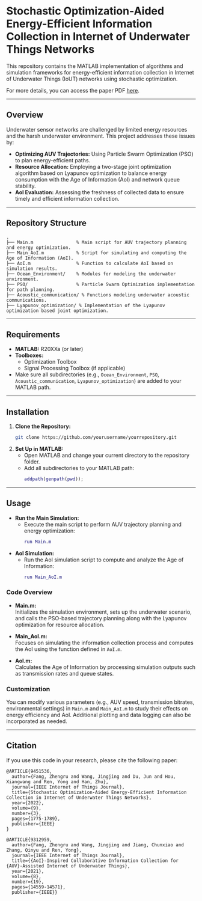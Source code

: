 # Stochastic Optimization-Aided Energy-Efficient Information Collection in Internet of Underwater Things Networks

This repository contains the MATLAB implementation of algorithms and simulation frameworks for energy-efficient information collection in Internet of Underwater Things (IoUT) networks using stochastic optimization. 

For more details, you can access the paper PDF [here](https://www.researchgate.net/publication/352210791_Stochastic_Optimization_Aided_Energy-Efficient_Information_Collection_in_Internet_of_Underwater_Things_Networks).

---

## Overview

Underwater sensor networks are challenged by limited energy resources and the harsh underwater environment. This project addresses these issues by:
- **Optimizing AUV Trajectories:** Using Particle Swarm Optimization (PSO) to plan energy-efficient paths.
- **Resource Allocation:** Employing a two-stage joint optimization algorithm based on Lyapunov optimization to balance energy consumption with the Age of Information (AoI) and network queue stability.
- **AoI Evaluation:** Assessing the freshness of collected data to ensure timely and efficient information collection.

---

## Repository Structure

```
.
├── Main.m                % Main script for AUV trajectory planning and energy optimization.
├── Main_AoI.m            % Script for simulating and computing the Age of Information (AoI).
├── AoI.m                 % Function to calculate AoI based on simulation results.
├── Ocean_Environment/    % Modules for modeling the underwater environment.
├── PSO/                  % Particle Swarm Optimization implementation for path planning.
├── Acoustic_communication/ % Functions modeling underwater acoustic communications.
├── Lyapunov_optimization/ % Implementation of the Lyapunov optimization based joint optimization.

```

---

## Requirements

- **MATLAB:** R20XXa (or later)  
- **Toolboxes:**  
  - Optimization Toolbox  
  - Signal Processing Toolbox (if applicable)  
- Make sure all subdirectories (e.g., `Ocean_Environment`, `PSO`, `Acoustic_communication`, `Lyapunov_optimization`) are added to your MATLAB path.

---

## Installation

1. **Clone the Repository:**
   ```bash
   git clone https://github.com/yourusername/yourrepository.git
   ```
2. **Set Up in MATLAB:**
   - Open MATLAB and change your current directory to the repository folder.
   - Add all subdirectories to your MATLAB path:
     ```matlab
     addpath(genpath(pwd));
     ```

---

## Usage

- **Run the Main Simulation:**
  - Execute the main script to perform AUV trajectory planning and energy optimization:
    ```matlab
    run Main.m
    ```
- **AoI Simulation:**
  - Run the AoI simulation script to compute and analyze the Age of Information:
    ```matlab
    run Main_AoI.m
    ```
  
### Code Overview

- **Main.m:**  
  Initializes the simulation environment, sets up the underwater scenario, and calls the PSO-based trajectory planning along with the Lyapunov optimization for resource allocation.

- **Main_AoI.m:**  
  Focuses on simulating the information collection process and computes the AoI using the function defined in `AoI.m`.

- **AoI.m:**  
  Calculates the Age of Information by processing simulation outputs such as transmission rates and queue states.

### Customization

You can modify various parameters (e.g., AUV speed, transmission bitrates, environmental settings) in `Main.m` and `Main_AoI.m` to study their effects on energy efficiency and AoI. Additional plotting and data logging can also be incorporated as needed.


---

## Citation

If you use this code in your research, please cite the following paper:

```
@ARTICLE{9451536,
  author={Fang, Zhengru and Wang, Jingjing and Du, Jun and Hou, Xiangwang and Ren, Yong and Han, Zhu},
  journal={IEEE Internet of Things Journal}, 
  title={Stochastic Optimization-Aided Energy-Efficient Information Collection in Internet of Underwater Things Networks}, 
  year={2022},
  volume={9},
  number={3},
  pages={1775-1789},
  publisher={IEEE}
}

@ARTICLE{9312959,
  author={Fang, Zhengru and Wang, Jingjing and Jiang, Chunxiao and Zhang, Qinyu and Ren, Yong},
  journal={IEEE Internet of Things Journal}, 
  title={{AoI}-Inspired Collaborative Information Collection for {AUV}-Assisted Internet of Underwater Things}, 
  year={2021},
  volume={8},
  number={19},
  pages={14559-14571},
  publisher={IEEE}}
```
